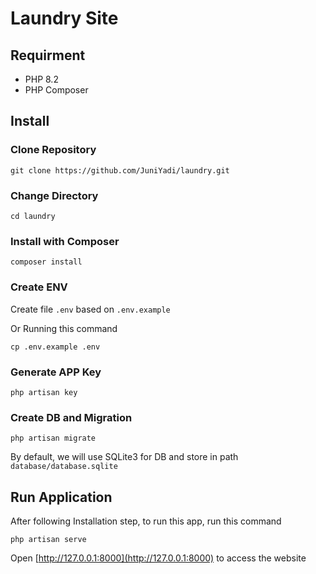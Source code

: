 # Laundry Site

## Requirment

- PHP 8.2
- PHP Composer

## Install

### Clone Repository

```
git clone https://github.com/JuniYadi/laundry.git
```

### Change Directory

```
cd laundry
```

### Install with Composer

```
composer install
```

### Create ENV

Create file `.env` based on `.env.example`

Or Running this command

```
cp .env.example .env
```

### Generate APP Key

```
php artisan key
```

### Create DB and Migration

```
php artisan migrate
```

By default, we will use SQLite3 for DB and store in path `database/database.sqlite`

## Run Application

After following Installation step, to run this app, run this command

```
php artisan serve
```

Open [http://127.0.0.1:8000](http://127.0.0.1:8000) to access the website
